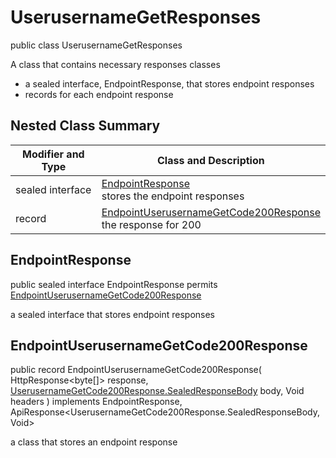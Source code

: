 # UserusernameGetResponses

public class UserusernameGetResponses

A class that contains necessary responses classes
- a sealed interface, EndpointResponse, that stores endpoint responses
- records for each endpoint response

## Nested Class Summary
| Modifier and Type | Class and Description |
| ----------------- | --------------------- |
| sealed interface | [EndpointResponse](#endpointresponse)<br> stores the endpoint responses |
| record | [EndpointUserusernameGetCode200Response](#endpointuserusernamegetcode200response)<br> the response for 200 |

## EndpointResponse
public sealed interface EndpointResponse permits<br>
[EndpointUserusernameGetCode200Response](#endpointuserusernamegetcode200response)

a sealed interface that stores endpoint responses

## EndpointUserusernameGetCode200Response
public record EndpointUserusernameGetCode200Response(
    HttpResponse<byte[]> response,
    [UserusernameGetCode200Response.SealedResponseBody](../../../paths/userusername/get/responses/UserusernameGetCode200Response.md#sealedresponsebody) body,
    Void headers
) implements EndpointResponse, ApiResponse<UserusernameGetCode200Response.SealedResponseBody, Void><br>

a class that stores an endpoint response

